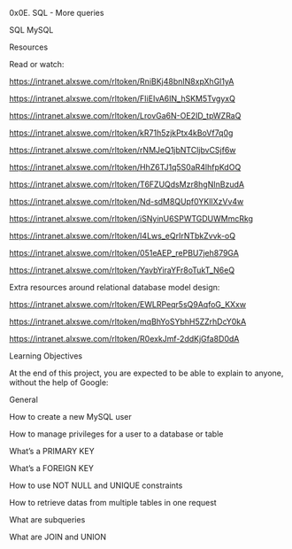0x0E. SQL - More queries

SQL MySQL

Resources

Read or watch:

https://intranet.alxswe.com/rltoken/RniBKj48bnIN8xpXhGl1yA

https://intranet.alxswe.com/rltoken/FIiEIvA6IN_hSKM5TvgyxQ

https://intranet.alxswe.com/rltoken/LrovGa6N-OE2ID_tpWZRaQ

https://intranet.alxswe.com/rltoken/kR71h5zjkPtx4kBoVf7q0g

https://intranet.alxswe.com/rltoken/rNMJeQ1jbNTCljbvCSjf6w

https://intranet.alxswe.com/rltoken/HhZ6TJ1q5S0aR4lhfpKdOQ

https://intranet.alxswe.com/rltoken/T6FZUQdsMzr8hgNInBzudA

https://intranet.alxswe.com/rltoken/Nd-sdM8QUpf0YKIlXzVv4w

https://intranet.alxswe.com/rltoken/iSNyinU6SPWTGDUWMmcRkg

https://intranet.alxswe.com/rltoken/I4Lws_eQrIrNTbkZvvk-oQ

https://intranet.alxswe.com/rltoken/051eAEP_rePBU7jeh879GA

https://intranet.alxswe.com/rltoken/YavbYiraYFr8oTukT_N6eQ

Extra resources around relational database model design:

https://intranet.alxswe.com/rltoken/EWLRPeqr5sQ9AqfoG_KXxw

https://intranet.alxswe.com/rltoken/mqBhYoSYbhH5ZZrhDcY0kA

https://intranet.alxswe.com/rltoken/R0exkJmf-2ddKjGfa8D0dA

Learning Objectives

At the end of this project, you are expected to be able to explain to anyone, without the help of Google:

General

How to create a new MySQL user

How to manage privileges for a user to a database or table

What’s a PRIMARY KEY

What’s a FOREIGN KEY

How to use NOT NULL and UNIQUE constraints

How to retrieve datas from multiple tables in one request

What are subqueries

What are JOIN and UNION
